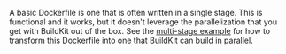 A basic Dockerfile is one that is often written in a single stage. This is functional and it works, but it doesn't leverage the parallelization that you get with BuildKit out of the box. See the [multi-stage example](https://github.com/depot/examples/buildkit/multi-stage) for how to transform this Dockerfile into one that BuildKit can build in parallel.
